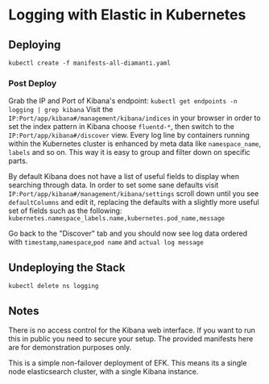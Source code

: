 # Logging with Elastic in Kubernetes

## Deploying
`kubectl create -f manifests-all-diamanti.yaml`

### Post Deploy
Grab the IP and Port of Kibana's endpoint: `kubectl get endpoints -n logging | grep kibana`
Visit the `IP:Port/app/kibana#/management/kibana/indices` in your browser in order to set the index pattern in Kibana choose `fluentd-*`, then switch to the `IP:Port/app/kibana#/discover` view.
Every log line by containers running within the Kubernetes cluster is enhanced by meta data like `namespace_name`, `labels` and so on. This way it is easy to group and filter down on specific parts.

By default Kibana does not have a list of useful fields to display when searching through data. In order to set some sane defaults visit `IP:Port/app/kibana#/management/kibana/settings` scroll down until you see `defaultColumns` and edit it, replacing the defaults with a slightly more useful set of fields such as the following: `kubernetes.namespace_labels.name,kubernetes.pod_name,message`

Go back to the "Discover" tab and you should now see log data ordered with `timestamp`,`namespace`,`pod name` and `actual log message`

## Undeploying the Stack
`kubectl delete ns logging`

## Notes
There is no access control for the Kibana web interface. If you want to run this in public you need to secure your setup. The provided manifests here are for demonstration purposes only.

This is a simple non-failover deployment of EFK. This means its a single node elasticsearch cluster, with a single Kibana instance.
